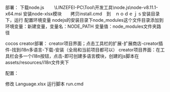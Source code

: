 部署：
下载node.js  　　\\LINZEFEI-PC\Tool\开发工具\node.js\node-v8.11.1-x64.msi
安装node-xlsx模块　　拷贝install.cmd　到　ｎｏｄｅｊｓ安装目录下，运行
配置环境变量        nodejs的安装目录下node_modules这个文件目录添加到环境变量：新建变量，变量名：NODE_PATH 变量值：node_modules文件夹路径

cocos creator部署：
creator项目界面；点击工具栏的扩展-扩展商店-creator插件-找到i18n多语言-下载-安装（全局和当前项目都可以）
creator项目界面：在工具栏会多一个i18n按钮，点击-即可创建多语言模块，创建的js脚本在assets/resources/i18n文件夹下

配置：

修改 Language.xlsx
运行脚本 run.cmd